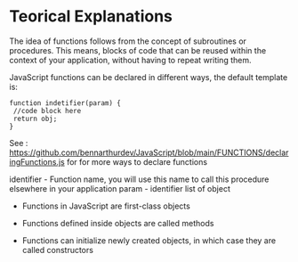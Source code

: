 # Teorical Explanations
The idea of functions follows from the concept of subroutines or procedures. This means, blocks of code that can be reused within the context of your application, without having to repeat writing them. 

JavaScript functions can be declared in different ways, the default template is:
```
function indetifier(param) {
 //code block here
 return obj;
}
```

See : https://github.com/bennarthurdev/JavaScript/blob/main/FUNCTIONS/declaringFunctions.js for for more ways to declare functions


identifier - Function name, you will use this name to call this procedure elsewhere in your application
param - identifier list of object


- Functions in JavaScript are first-class objects

- Functions defined inside objects are called methods

- Functions can initialize newly created objects, in which case they are called constructors
